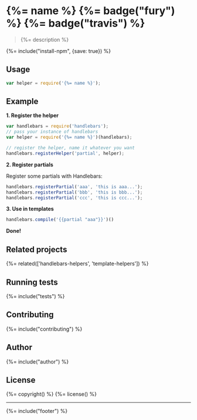 # {%= name %} {%= badge("fury") %} {%= badge("travis") %}

> {%= description %}

{%= include("install-npm", {save: true}) %}

## Usage

```js
var helper = require('{%= name %}');
```

## Example

**1. Register the helper**

```js
var handlebars = require('handlebars');
// pass your instance of handlebars
var helper = require('{%= name %}')(handlebars);

// register the helper, name it whatever you want
handlebars.registerHelper('partial', helper);
```

**2. Register partials**

Register some partials with Handlebars:

```js
handlebars.registerPartial('aaa', 'this is aaa...');
handlebars.registerPartial('bbb', 'this is bbb...');
handlebars.registerPartial('ccc', 'this is ccc...');
```

**3. Use in templates**

```js
handlebars.compile('{{partial "aaa"}}')()
```

**Done!**

## Related projects
{%= related(['handlebars-helpers', 'template-helpers']) %}  

## Running tests
{%= include("tests") %}

## Contributing
{%= include("contributing") %}

## Author
{%= include("author") %}

## License
{%= copyright() %}
{%= license() %}

***

{%= include("footer") %}
